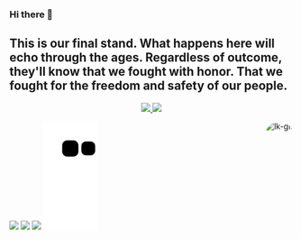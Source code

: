 ### Hi there 👋
## This is our final stand. What happens here will echo through the ages. Regardless of outcome, they'll know that we fought with honor. That we fought for the freedom and safety of our people.
<div align="center">
  <a href="https://github.com/GustavoSRost">
  <img height="180em" src="https://github-readme-stats.vercel.app/api?username=GustavoSRost&show_icons=true&theme=dark&include_all_commits=true&count_private=true"/>
  <img height="180em" src="https://github-readme-stats.vercel.app/api/top-langs/?username=GustavoSRost&layout=compact&langs_count=7&theme=dark"/>
</div>
  
<div> 
 
  <a href="https://instagram.com/gustavorost" target="_blank"><img src="https://img.shields.io/badge/-Instagram-%23E4405F?style=for-the-badge&logo=instagram&logoColor=white" target="_blank"></a>
  <a href = "mailto:gustavosrost@outlook.com"><img src="https://img.shields.io/badge/Microsoft_Outlook-0078D4?style=for-the-badge&logo=microsoft-outlook&logoColor=white" target="_blank"></a>
  <a href="https://www.linkedin.com/in/gustavo-rost/" target="_blank"><img src="https://img.shields.io/badge/-LinkedIn-%230077B5?style=for-the-badge&logo=linkedin&logoColor=white" target="_blank"></a> 
  <img align="right" alt="lk-gif" height="150" style="border-radius:50px;" src="https://c.tenor.com/xkNT1VWHuQoAAAAS/warcraft-lich-king.gif">
  ![Snake animation](https://github.com/GustavoSRost/GustavoSRost/blob/output/github-contribution-grid-snake.svg)
 
</div>
